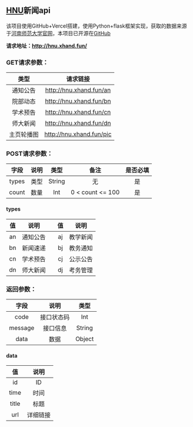 ## [HNU](https://www.htu.edu.cn/)新闻api
该项目使用GitHub+Vercel搭建，使用Python+flask框架实现，获取的数据来源于[河南师范大学官网](https://www.htu.edu.cn/)，本项目已开源在[GitHub](https://github.com/JiaLiFuNia/HNUNewsAPI)  

__请求地址：http://hnu.xhand.fun/__  
### __GET请求参数：__  
|  类型   |           请求链接           |
|:-----:|:------------------------:|
| 通知公告  | http://hnu.xhand.fun/an  |
| 院部动态  | http://hnu.xhand.fun/bn  |
| 学术预告  | http://hnu.xhand.fun/cn  |
| 师大新闻  | http://hnu.xhand.fun/dn  |
| 主页轮播图 | http://hnu.xhand.fun/pic |


### __POST请求参数：__  
|  字段   | 说明 |   类型   |        备注        | 是否必填 |
|:-----:|:--:|:------:|:----------------:|:----:|
| types | 类型 | String |        无         |  是   |
| count | 数量 |  Int   | 0 < count <= 100 |  是   |

#### types
| 值  |  说明  |      | 值  |  说明  |
|:--:|:----:|:----:|:--:|:----:|
| an | 通知公告 |      | aj | 教学新闻 |
| bn | 新闻速递 |      | bj | 教务通知 |
| cn | 学术预告 |      | cj | 公示公告 |
| dn | 师大新闻 |      | dj | 考务管理 |

### __返回参数：__
|   字段    |  说明   |   类型   |
|:-------:|:-----:|:------:|
|  code   | 接口状态码 |  Int   |
| message | 接口信息  | String |
|  data   |  数据   | Object |

#### data
|   值   |  说明  |
|:-----:|:----:|
|  id   |  ID  |
| time  |  时间  |
| title |  标题  |
|  url  | 详细链接 |
